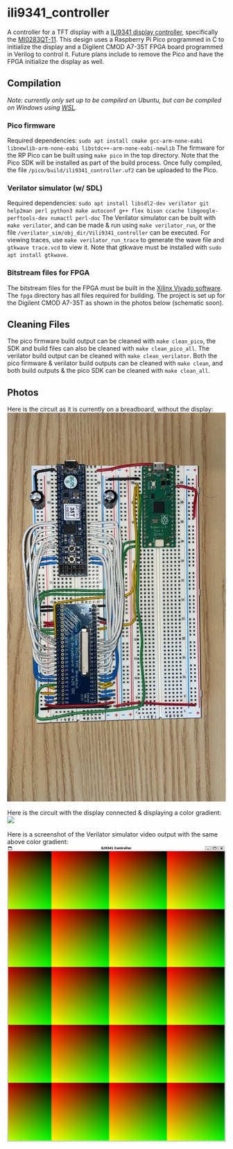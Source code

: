 # ili9341_controller
A controller for a TFT display with a [ILI9341 display controller](https://cdn-shop.adafruit.com/datasheets/ILI9341.pdf), specifically the [MI0283QT-11](https://www.adafruit.com/product/1774). This design uses a Raspberry Pi Pico programmed in C to initialize the display and a Digilent CMOD A7-35T FPGA board programmed in Verilog to control it. Future plans include to remove the Pico and have the FPGA initialize the display as well.

## Compilation
*Note: currently only set up to be compiled on Ubuntu, but can be compiled on Windows using [WSL](https://learn.microsoft.com/en-us/windows/wsl/install).*

### Pico firmware
Required dependencies: `sudo apt install cmake gcc-arm-none-eabi libnewlib-arm-none-eabi libstdc++-arm-none-eabi-newlib`
The firmware for the RP Pico can be built using `make pico` in the top directory. Note that the Pico SDK will be installed as part of the build process. Once fully compiled, the file `/pico/build/ili9341_controller.uf2` can be uploaded to the Pico.

### Verilator simulator (w/ SDL)
Required dependencies: `sudo apt install libsdl2-dev verilator git help2man perl python3 make autoconf g++ flex bison ccache libgoogle-perftools-dev numactl perl-doc`
The Verilator simulator can be built with `make verilator`, and can be made & run using `make verilator_run`, or the file `/verilator_sim/obj_dir/Vili9341_controller` can be executed. For viewing traces, use `make verilator_run_trace` to generate the wave file and `gtkwave trace.vcd` to view it. Note that gtkwave must be installed with `sudo apt install gtkwave`.

### Bitstream files for FPGA
The bitstream files for the FPGA must be built in the [Xilinx Vivado software](https://www.xilinx.com/support/download.html). The `fpga` directory has all files required for building. The project is set up for the Digilent CMOD A7-35T as shown in the photos below (schematic soon).

## Cleaning Files
The pico firmware build output can be cleaned with `make clean_pico`, the SDK and build files can also be cleaned with `make clean_pico_all`. The verilator build output can be cleaned with `make clean_verilator`. Both the pico firmware & verilator build outputs can be cleaned with `make clean`, and both build outputs & the pico SDK can be cleaned with `make clean_all`.

## Photos
Here is the circuit as it is currently on a breadboard, without the display:
![](pictures/ili9341_breadboard.jpg)

Here is the circuit with the display connected & displaying a color gradient:
![](pictures/ili9341_breadboard_display.jpg)

Here is a screenshot of the Verilator simulator video output with the same above color gradient:
![](pictures/ili9341_verilator.jpg)